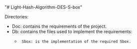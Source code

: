 "# Light-Hash-Algorithm-DES-S-box" 

Directories:
- Doc: contains the requirements of the project.
- Db: contains the files used to implement the requirements:
  -      Sbox: is the implementation of the required Sbox.

